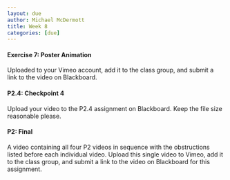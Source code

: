 ```yaml
---
layout: due
author: Michael McDermott
title: Week 8
categories: [due]
---
```

#### Exercise 7: Poster Animation
Uploaded to your Vimeo account, add it to the class group, and submit a link to the video on Blackboard.

#### P2.4: Checkpoint 4
Upload your video to the P2.4 assignment on Blackboard. Keep the file size reasonable please.

#### P2: Final
A video containing all four P2 videos in sequence with the obstructions listed before each individual video. Upload this single video to Vimeo, add it to the class group, and submit a link to the video on Blackboard for this assignment.
